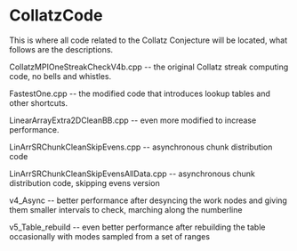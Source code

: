 # CollatzCode
This is where all code related to the Collatz Conjecture will be located, what follows are the descriptions.

CollatzMPIOneStreakCheckV4b.cpp -- the original Collatz streak computing code, no bells and whistles.

FastestOne.cpp -- the modified code that introduces lookup tables and other shortcuts.

LinearArrayExtra2DCleanBB.cpp -- even more modified to increase performance.

LinArrSRChunkCleanSkipEvens.cpp -- asynchronous chunk distribution code

LinArrSRChunkCleanSkipEvensAllData.cpp -- asynchronous chunk distribution code, skipping evens version

v4_Async -- better performance after desyncing the work nodes and giving them smaller intervals to check, marching along the numberline

v5_Table_rebuild -- even better performance after rebuilding the table occasionally with modes sampled from a set of ranges